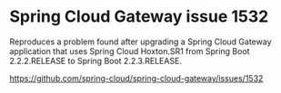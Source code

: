 # Spring Cloud Gateway issue 1532

Reproduces a problem found after upgrading a Spring Cloud Gateway application that uses Spring Cloud Hoxton.SR1 from Spring Boot 2.2.2.RELEASE to Spring Boot 2.2.3.RELEASE.

https://github.com/spring-cloud/spring-cloud-gateway/issues/1532
